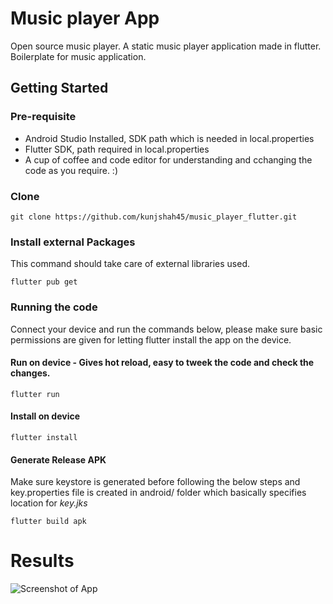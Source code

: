 # Music player App
Open source music player.
A static music player application made in flutter. Boilerplate for music application.

## Getting Started

### Pre-requisite
- Android Studio Installed, SDK path which is needed in local.properties
- Flutter SDK, path required in local.properties
- A cup of coffee and code editor for understanding and cchanging the code as you require. :)

### Clone
```
git clone https://github.com/kunjshah45/music_player_flutter.git
```

### Install external Packages

This command should take care of external libraries used.

```
flutter pub get
```

### Running the code

Connect your device and run the commands below, please make sure basic permissions are given for letting flutter install the app on the device.

#### Run on device - Gives hot reload, easy to tweek the code and check the changes.
```
flutter run
```

#### Install on device
```
flutter install
```

#### Generate Release APK

Make sure keystore is generated before following the below steps and key.properties file is created in android/ folder which basically specifies location for *key.jks*

```
flutter build apk
```

# Results

![Screenshot of App](Screenshot.jpeg)
